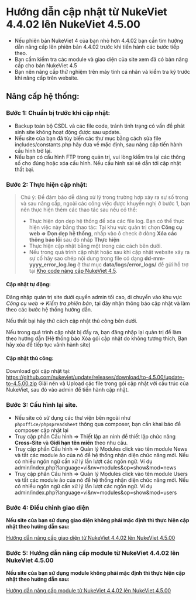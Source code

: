 # Hướng dẫn cập nhật từ NukeViet 4.4.02 lên NukeViet 4.5.00

- Nếu phiên bản NukeViet 4 của bạn nhỏ hơn 4.4.02 bạn cần tìm hướng dẫn nâng cấp lên phiên bản 4.4.02 trước khi tiến hành các bước tiếp theo.
- Bạn cầm kiểm tra các module và giao diện của site xem đã có bản nâng cấp cho bản NukeViet 4.5
- Bạn nên nâng cấp thử nghiệm trên máy tính cá nhân và kiểm tra kỹ trước khi nâng cấp trên website.

## Nâng cấp hệ thống:

### Bước 1: Chuẩn bị trước khi cập nhật:

- Backup toàn bộ CSDL và các file code, tránh tình trạng có vấn đề phát sinh site không hoạt động được sau update.
- Nếu site của bạn đã tùy biến các thư mục bằng cách sửa file includes/constants.php hãy đưa về mặc định, sau nâng cấp tiến hành cấu hình trở lại.
- Nếu bạn có cấu hình FTP trong quản trị, vui lòng kiểm tra lại các thông số cho đúng hoặc xóa cấu hình. Nếu cấu hình sai sẽ dẫn tới cập nhật thất bại.

### Bước 2: Thực hiện cập nhật:

> Chú ý: Để đảm bảo dễ dàng xử lý trong trường hợp xảy ra sự số trong và sau nâng cấp, ngoài các công việc được khuyến nghị ở bước 1, bạn nên thực hiện thêm các thao tác sau nếu có thể:
> - Thực hiện dọn dẹp hệ thống để xóa các file log. Bạn có thể thực hiện việc này bằng thao tác: Tại khu vực quản trị chọn **Công cụ web => Dọn dẹp hệ thống**, nhấp vào ô check ở dòng **Xóa các thông báo lỗi** sau đó nhấp **Thực hiện**
> - Thực hiện cập nhật bằng một trong các cách bên dưới.
> - Nếu trong quá trình cập nhật hoặc sau khi cập nhật website xảy ra sự cố hãy sao chép nội dung trong file có dạng **dd-mm-yyyy_error_log.log** ở thư mục **data/logs/error_logs/** để gửi hỗ trợ tại [Kho code nâng cấp NukeViet 4.5](https://github.com/nukeviet/update/issues).

#### Cập nhật tự động:

Đăng nhập quản trị site dưới quyền admin tối cao, di chuyển vào khu vực *Công cụ web => Kiểm tra phiên bản*, tại đây nhận thông báo cập nhật và làm theo các bước hệ thống hướng dẫn.

Nếu thất bại hãy thử cách cập nhật thủ công bên dưới.

Nếu trong quá trình cập nhật bị đẩy ra, bạn đăng nhập lại quản trị để làm theo hướng dẫn (Hệ thống báo Xóa gói cập nhật do không tương thích, Bạn hãy xóa để tiếp tục vânh hành site)

#### Cập nhật thủ công:

Download gói cập nhật tại: https://github.com/nukeviet/update/releases/download/to-4.5.00/update-to-4.5.00.zip
Giải nén và Upload các file trong gói cập nhật với cấu trúc của NukeViet, sau đó vào admin để tiến hành cập nhật.

### Bước 3: Cấu hình lại site.

- Nếu site có sử dụng các thư viện bên ngoài như `phpoffice/phpspreadsheet` thông qua composer, bạn cần khai báo để composer cập nhật lại
- Truy cập phần Cấu hình => Thiết lập an ninh để thiết lập chức năng **Cross-Site** và **Giới hạn tên miền** theo nhu cầu.
- Truy cập phần Cấu hình => Quản lý Modules click vào tên module News và tất các module ảo của nó để hệ thống nhận diện chức năng mới. Nếu có nhiều ngôn ngữ cần xử lý lần lượt các ngôn ngữ. Ví dụ admin/index.php?language=vi&nv=modules&op=show&mod=news
- Truy cập phần Cấu hình => Quản lý Modules click vào tên module Users và tất các module ảo của nó để hệ thống nhận diện chức năng mới. Nếu có nhiều ngôn ngữ cần xử lý lần lượt các ngôn ngữ. Ví dụ admin/index.php?language=vi&nv=modules&op=show&mod=users

### Bước 4: Điều chỉnh giao diện

**Nếu site của bạn sử dụng giao diện không phải mặc định thì thực hiện cập nhật theo hướng dẫn sau:**

[Hướng dẫn nâng cấp giao diện từ NukeViet 4.4.02 lên NukeViet 4.5.00](https://github.com/nukeviet/update/wiki/H%C6%B0%E1%BB%9Bng-d%E1%BA%ABn-n%C3%A2ng-c%E1%BA%A5p-giao-di%E1%BB%87n-t%E1%BB%AB-NukeViet-4.4.02-l%C3%AAn-NukeViet-4.5.00)

### Bước 5: Hướng dẫn nâng cấp module từ NukeViet 4.4.02 lên NukeViet 4.5.00

**Nếu site của bạn sử dụng module không phải mặc định thì thực hiện cập nhật theo hướng dẫn sau:**

[Hướng dẫn nâng cấp module từ NukeViet 4.4.02 lên NukeViet 4.5.00](https://github.com/nukeviet/update/wiki/H%C6%B0%E1%BB%9Bng-d%E1%BA%ABn-n%C3%A2ng-c%E1%BA%A5p-module-t%E1%BB%AB-NukeViet-4.4.02-l%C3%AAn-NukeViet-4.5.00)
